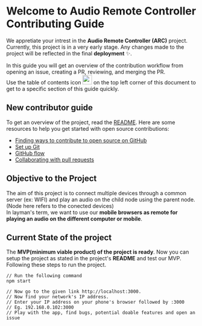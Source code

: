 # Welcome to Audio Remote Controller Contributing Guide

We appretiate your intrest in the **Audio Remote Controller (ARC)** project. <br/>
Currently, this project is in a very early stage. Any changes made to the project will be reflected in the final **deployment** ✨.

In this guide you will get an overview of the contribution workflow from opening an issue, creating a PR, reviewing, and merging the PR. <br/>
Use the table of contents icon <img src="https://github.com/github/docs/raw/main/assets/images/table-of-contents.png" width="25" height="25" /> on the top left corner of this document to get to a specific section of this guide quickly.

## New contributor guide

To get an overview of the project, read the [README](README.md). Here are some resources to help you get started with open source contributions:

- [Finding ways to contribute to open source on GitHub](https://docs.github.com/en/get-started/exploring-projects-on-github/finding-ways-to-contribute-to-open-source-on-github)
- [Set up Git](https://docs.github.com/en/get-started/quickstart/set-up-git)
- [GitHub flow](https://docs.github.com/en/get-started/quickstart/github-flow)
- [Collaborating with pull requests](https://docs.github.com/en/github/collaborating-with-pull-requests)

## Objective to the Project

The aim of this project is to connect multiple devices through a common server (ex: WIFI) and play an audio on the child node using the parent node.(Node here refers to the conected devices) <br/>
In layman's term, we want to use our **mobile browsers as remote for playing an audio on the different computer or mobile**. 

## Current State of the project

The **MVP(minimum viable product) of the project is ready**. Now you can setup the project as stated in the project's **README** and test our MVP. Following these steps to run the project. 
```
// Run the following command 
npm start

// Now go to the given link http://localhost:3000. 
// Now find your network's IP address. 
// Enter your IP address on your phone's browser followed by :3000 
// Eg. 192.168.0.102:3000 
// Play with the app, find bugs, potential doable features and open an issue
```


